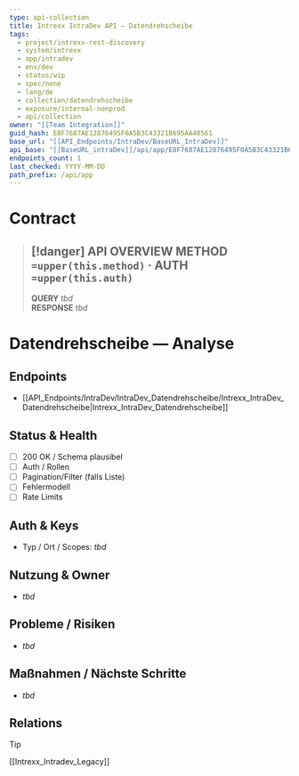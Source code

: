 ```yaml
---
type: api-collection
title: Intrexx IntraDev API — Datendrehscheibe
tags:
  - project/intrexx-rest-discovery
  - system/intrexx
  - app/intradev
  - env/dev
  - status/wip
  - spec/none
  - lang/de
  - collection/datendrehscheibe
  - exposure/internal-nonprod
  - api/collection
owner: "[[Team Integration]]"
guid_hash: E8F7687AE12876495F0A5B3C43321B695AA48561
base_url: "[[API_Endpoints/IntraDev/BaseURL_IntraDev]]"
api_base: "[[BaseURL_intraDev]]/api/app/E8F7687AE12876495F0A5B3C43321B695AA48561"
endpoints_count: 1
last_checked: YYYY-MM-DD
path_prefix: /api/app
---
```




#  Contract

> [!danger] API OVERVIEW
> **METHOD** `=upper(this.method)` · **AUTH** `=upper(this.auth)`
> ---
> **QUERY** _tbd_  
> **RESPONSE** _tbd_
# Datendrehscheibe — Analyse

## Endpoints
- [[API_Endpoints/IntraDev/IntraDev_Datendrehscheibe/Intrexx_IntraDev_Datendrehscheibe|Intrexx_IntraDev_Datendrehscheibe]]

## Status & Health
- [ ] 200 OK / Schema plausibel
- [ ] Auth / Rollen
- [ ] Pagination/Filter (falls Liste)
- [ ] Fehlermodell
- [ ] Rate Limits

## Auth & Keys
- Typ / Ort / Scopes: _tbd_

## Nutzung & Owner
- _tbd_

## Probleme / Risiken
- _tbd_

## Maßnahmen / Nächste Schritte
- _tbd_

## Relations
> [!tip]
> [[Intrexx_Intradev_Legacy]]
